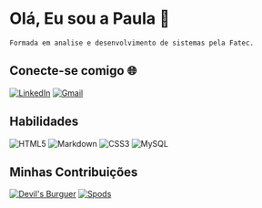 # Olá, Eu sou a Paula :wave:
    Formada em analise e desenvolvimento de sistemas pela Fatec.

## Conecte-se comigo :globe_with_meridians:
[![LinkedIn](https://img.shields.io/badge/LinkedIn-0077B5?style=for-the-badge&logo=linkedin&logoColor=white)](https://www.linkedin.com/in/paula-andrade-s/) [![Gmail](https://img.shields.io/badge/Gmail-FFFFFF?style=for-the-badge&logo=gmail&logoColor=red)](mailto:santos.adnradepaula@gmail.com)


## Habilidades 
![HTML5](https://img.shields.io/badge/HTML5-E34F26?style=for-the-badge&logo=html5&logoColor=white) ![Markdown](https://img.shields.io/badge/Markdown-000?style=for-the-badge&logo=markdown) ![CSS3](https://img.shields.io/badge/CSS3-1572B6?style=for-the-badge&logo=css3&logoColor=white)
![MySQL](https://img.shields.io/badge/MySQL-00000F?style=for-the-badge&logo=mysql&logoColor=white)


## Minhas Contribuições
[![Devil's Burguer](https://img.shields.io/badge/DevilsBurguer-100000?style=for-the-badge&logo=github&logoColor=white)](https://github.com/PaulaAndrade/Devils-Burguer.git)
[![Spods](https://img.shields.io/badge/Spods-100000?style=for-the-badge&logo=github&logoColor=white)](https://github.com/PaulaAndrade/Spods.git)
